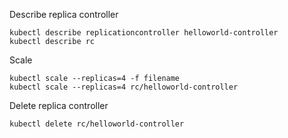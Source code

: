 Describe replica controller

```
kubectl describe replicationcontroller helloworld-controller
kubectl describe rc 
```

Scale

```
kubectl scale --replicas=4 -f filename
kubectl scale --replicas=4 rc/helloworld-controller
```

Delete replica controller

```
kubectl delete rc/helloworld-controller
```